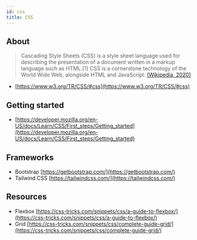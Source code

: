 ```yaml
---
id: css
title: CSS
---
```


## About
> Cascading Style Sheets (CSS) is a style sheet language used for describing the presentation of a document written in a markup language such as HTML.[1] CSS is a cornerstone technology of the World Wide Web, alongside HTML and JavaScript.
> [(Wikipedia, 2020)](https://en.wikipedia.org/wiki/CSS)

- [https://www.w3.org/TR/CSS/#css](https://www.w3.org/TR/CSS/#css)

## Getting started
- [https://developer.mozilla.org/en-US/docs/Learn/CSS/First_steps/Getting_started](https://developer.mozilla.org/en-US/docs/Learn/CSS/First_steps/Getting_started)

## Frameworks
- Bootstrap [https://getbootstrap.com/](https://getbootstrap.com/)
- Tailwind CSS [https://tailwindcss.com/](https://tailwindcss.com/)

## Resources
- Flexbox [https://css-tricks.com/snippets/css/a-guide-to-flexbox/](https://css-tricks.com/snippets/css/a-guide-to-flexbox/)
- Grid [https://css-tricks.com/snippets/css/complete-guide-grid/](https://css-tricks.com/snippets/css/complete-guide-grid/)